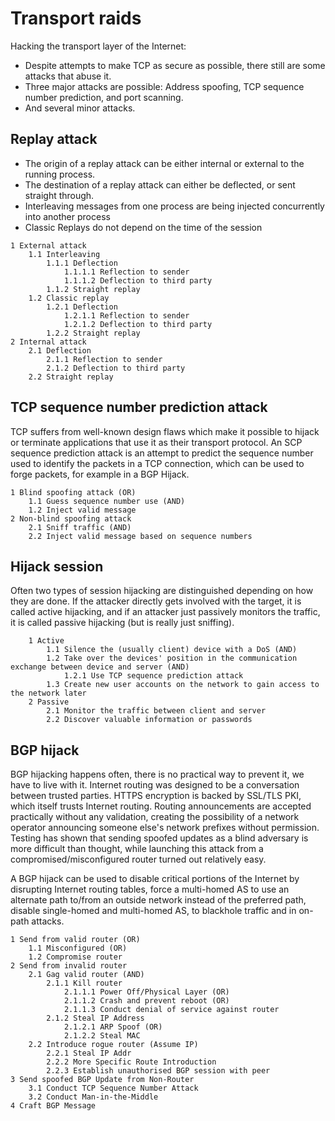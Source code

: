 # Transport raids

Hacking the transport layer of the Internet:

* Despite attempts to make TCP as secure as possible, there still are some attacks that abuse it.
* Three major attacks are possible: Address spoofing, TCP sequence number prediction, and port scanning.
* And several minor attacks.

## Replay attack

* The origin of a replay attack can be either internal or external to the running process.
* The destination of a replay attack can either be deflected, or sent straight through.
* Interleaving messages from one process are being injected concurrently into another process
* Classic Replays do not depend on the time of the session

```text
1 External attack
    1.1 Interleaving
        1.1.1 Deflection
            1.1.1.1 Reflection to sender
            1.1.1.2 Deflection to third party
        1.1.2 Straight replay
    1.2 Classic replay
        1.2.1 Deflection
            1.2.1.1 Reflection to sender
            1.2.1.2 Deflection to third party
        1.2.2 Straight replay
2 Internal attack
    2.1 Deflection
        2.1.1 Reflection to sender
        2.1.2 Deflection to third party
    2.2 Straight replay
```

## TCP sequence number prediction attack

TCP suffers from well-known design flaws which make it possible to hijack or terminate applications that use it as their transport protocol. An SCP sequence prediction attack is an attempt to predict the sequence number used to identify the packets in a TCP connection, which can be used to forge packets, for example in a BGP Hijack.

```text
1 Blind spoofing attack (OR)
    1.1 Guess sequence number use (AND)
    1.2 Inject valid message 
2 Non-blind spoofing attack
    2.1 Sniff traffic (AND)
    2.2 Inject valid message based on sequence numbers
```

## Hijack session

Often two types of session hijacking are distinguished depending on how they are done. If the attacker directly gets involved with the target, it is called active hijacking, and if an attacker just passively monitors the traffic, it is called passive hijacking (but is really just sniffing).

```text
    1 Active
        1.1 Silence the (usually client) device with a DoS (AND)
        1.2 Take over the devices' position in the communication exchange between device and server (AND)
            1.2.1 Use TCP sequence prediction attack
        1.3 Create new user accounts on the network to gain access to the network later
    2 Passive
        2.1 Monitor the traffic between client and server
        2.2 Discover valuable information or passwords
```

## BGP hijack

BGP hijacking happens often, there is no practical way to prevent it, we have to live with it. Internet routing was designed to be a conversation between trusted parties. HTTPS encryption is backed by SSL/TLS PKI, which itself trusts Internet routing. Routing announcements are accepted practically without any validation, creating the possibility of a network operator announcing someone else's network prefixes without permission. Testing has shown that sending spoofed updates as a blind adversary is more difficult than thought, while launching this attack from a compromised/misconfigured router turned out relatively easy.

A BGP hijack can be used to disable critical portions of the Internet by disrupting Internet routing tables, force a multi-homed AS to use an alternate path to/from an outside network instead of the preferred path, disable single-homed and multi-homed AS, to blackhole traffic and in on-path attacks.

```text
1 Send from valid router (OR)
    1.1 Misconfigured (OR)
    1.2 Compromise router
2 Send from invalid router
    2.1 Gag valid router (AND)
        2.1.1 Kill router
            2.1.1.1 Power Off/Physical Layer (OR)
            2.1.1.2 Crash and prevent reboot (OR)
            2.1.1.3 Conduct denial of service against router 
        2.1.2 Steal IP Address
            2.1.2.1 ARP Spoof (OR)
            2.1.2.2 Steal MAC
    2.2 Introduce rogue router (Assume IP)
        2.2.1 Steal IP Addr
        2.2.2 More Specific Route Introduction
        2.2.3 Establish unauthorised BGP session with peer
3 Send spoofed BGP Update from Non-Router
    3.1 Conduct TCP Sequence Number Attack
    3.2 Conduct Man-in-the-Middle
4 Craft BGP Message 
```
